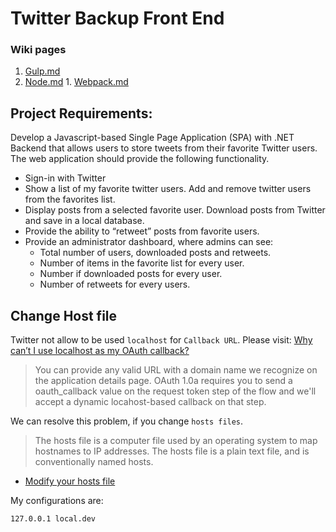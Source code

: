 # Twitter Backup Front End

### Wiki pages
  1. [Gulp.md](Wiki/Gulp.md)
  1. [Node.md](Wiki/Node.md)
	1. [Webpack.md](Wiki/Webpack.md)

## Project Requirements:

Develop a Javascript-based Single Page Application (SPA) with .NET Backend  that allows users to store tweets from their favorite Twitter users. The web application should provide the following functionality.

- Sign-in with Twitter
- Show a list of my favorite twitter users. Add and remove twitter users from the favorites list.
- Display posts from a selected favorite user. Download posts from Twitter and save in a local database.
- Provide the ability to “retweet” posts from favorite users.
- Provide an administrator dashboard, where admins can see:
  - Total number of users, downloaded posts and retweets.
  - Number of items in the favorite list for every user.
  - Number if downloaded posts for every user.
  - Number of retweets for every users.

## Change Host file

Twitter not allow to be used `localhost` for `Callback URL`. Please visit: [Why can’t I use localhost as my OAuth callback?](https://twittercommunity.com/t/why-cant-i-use-localhost-as-my-oauth-callback/708)

> You can provide any valid URL with a domain name we recognize on the application details page. OAuth 1.0a requires you to send a oauth_callback value on the request token step of the flow and we'll accept a dynamic locahost-based callback on that step.

We can resolve this problem, if you change `hosts files`.

> The hosts file is a computer file used by an operating system to map hostnames to IP addresses. The hosts file is a plain text file, and is conventionally named hosts.

- [Modify your hosts file](http://www.rackspace.com/knowledge_center/article/modify-your-hosts-file)

My configurations are:

```bash
127.0.0.1 local.dev
```
